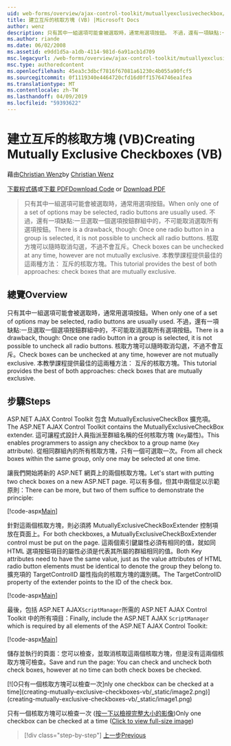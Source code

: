 ```yaml
---
uid: web-forms/overview/ajax-control-toolkit/mutuallyexclusivecheckbox/creating-mutually-exclusive-checkboxes-vb
title: 建立互斥的核取方塊 (VB) |Microsoft Docs
author: wenz
description: 只有其中一組選項可能會被選取時，通常用選項按鈕。 不過，還有一項缺點:一次一個選項按鈕群組中的選取...
ms.author: riande
ms.date: 06/02/2008
ms.assetid: e9dd1d5a-a1db-4114-981d-6a91acb1d709
msc.legacyurl: /web-forms/overview/ajax-control-toolkit/mutuallyexclusivecheckbox/creating-mutually-exclusive-checkboxes-vb
msc.type: authoredcontent
ms.openlocfilehash: 45ea3c3dbcf7816f67081a61230c4b055a90fcf5
ms.sourcegitcommit: 0f1119340e4464720cfd16d0ff15764746ea1fea
ms.translationtype: MT
ms.contentlocale: zh-TW
ms.lasthandoff: 04/09/2019
ms.locfileid: "59393622"
---
```

# <a name="creating-mutually-exclusive-checkboxes-vb"></a><span data-ttu-id="c8c4d-104">建立互斥的核取方塊 (VB)</span><span class="sxs-lookup"><span data-stu-id="c8c4d-104">Creating Mutually Exclusive Checkboxes (VB)</span></span>

<span data-ttu-id="c8c4d-105">藉由[Christian Wenz](https://github.com/wenz)</span><span class="sxs-lookup"><span data-stu-id="c8c4d-105">by [Christian Wenz](https://github.com/wenz)</span></span>

<span data-ttu-id="c8c4d-106">[下載程式碼](http://download.microsoft.com/download/9/3/f/93f8daea-bebd-4821-833b-95205389c7d0/MutuallyExclusiveCheckBox0.vb.zip)或[下載 PDF](http://download.microsoft.com/download/b/6/a/b6ae89ee-df69-4c87-9bfb-ad1eb2b23373/mutuallyexclusivecheckbox0VB.pdf)</span><span class="sxs-lookup"><span data-stu-id="c8c4d-106">[Download Code](http://download.microsoft.com/download/9/3/f/93f8daea-bebd-4821-833b-95205389c7d0/MutuallyExclusiveCheckBox0.vb.zip) or [Download PDF](http://download.microsoft.com/download/b/6/a/b6ae89ee-df69-4c87-9bfb-ad1eb2b23373/mutuallyexclusivecheckbox0VB.pdf)</span></span>

> <span data-ttu-id="c8c4d-107">只有其中一組選項可能會被選取時，通常用選項按鈕。</span><span class="sxs-lookup"><span data-stu-id="c8c4d-107">When only one of a set of options may be selected, radio buttons are usually used.</span></span> <span data-ttu-id="c8c4d-108">不過，還有一項缺點:一旦選取一個選項按鈕群組中的，不可能取消選取所有選項按鈕。</span><span class="sxs-lookup"><span data-stu-id="c8c4d-108">There is a drawback, though: Once one radio button in a group is selected, it is not possible to uncheck all radio buttons.</span></span> <span data-ttu-id="c8c4d-109">核取方塊可以隨時取消勾選，不過不會互斥。</span><span class="sxs-lookup"><span data-stu-id="c8c4d-109">Check boxes can be unchecked at any time, however are not mutually exclusive.</span></span> <span data-ttu-id="c8c4d-110">本教學課程提供最佳的這兩種方法： 互斥的核取方塊。</span><span class="sxs-lookup"><span data-stu-id="c8c4d-110">This tutorial provides the best of both approaches: check boxes that are mutually exclusive.</span></span>


## <a name="overview"></a><span data-ttu-id="c8c4d-111">總覽</span><span class="sxs-lookup"><span data-stu-id="c8c4d-111">Overview</span></span>

<span data-ttu-id="c8c4d-112">只有其中一組選項可能會被選取時，通常用選項按鈕。</span><span class="sxs-lookup"><span data-stu-id="c8c4d-112">When only one of a set of options may be selected, radio buttons are usually used.</span></span> <span data-ttu-id="c8c4d-113">不過，還有一項缺點:一旦選取一個選項按鈕群組中的，不可能取消選取所有選項按鈕。</span><span class="sxs-lookup"><span data-stu-id="c8c4d-113">There is a drawback, though: Once one radio button in a group is selected, it is not possible to uncheck all radio buttons.</span></span> <span data-ttu-id="c8c4d-114">核取方塊可以隨時取消勾選，不過不會互斥。</span><span class="sxs-lookup"><span data-stu-id="c8c4d-114">Check boxes can be unchecked at any time, however are not mutually exclusive.</span></span> <span data-ttu-id="c8c4d-115">本教學課程提供最佳的這兩種方法： 互斥的核取方塊。</span><span class="sxs-lookup"><span data-stu-id="c8c4d-115">This tutorial provides the best of both approaches: check boxes that are mutually exclusive.</span></span>

## <a name="steps"></a><span data-ttu-id="c8c4d-116">步驟</span><span class="sxs-lookup"><span data-stu-id="c8c4d-116">Steps</span></span>

<span data-ttu-id="c8c4d-117">ASP.NET AJAX Control Toolkit 包含 MutuallyExclusiveCheckBox 擴充項。</span><span class="sxs-lookup"><span data-stu-id="c8c4d-117">The ASP.NET AJAX Control Toolkit contains the MutuallyExclusiveCheckBox extender.</span></span> <span data-ttu-id="c8c4d-118">這可讓程式設計人員指派至群組名稱的任何核取方塊 (`Key`屬性)。</span><span class="sxs-lookup"><span data-stu-id="c8c4d-118">This enables programmers to assign any checkbox to a group name (`Key` attribute).</span></span> <span data-ttu-id="c8c4d-119">從相同群組內的所有核取方塊，只有一個可選取一次。</span><span class="sxs-lookup"><span data-stu-id="c8c4d-119">From all check boxes within the same group, only one may be selected at one time.</span></span>

<span data-ttu-id="c8c4d-120">讓我們開始將新的 ASP.NET 網頁上的兩個核取方塊。</span><span class="sxs-lookup"><span data-stu-id="c8c4d-120">Let's start with putting two check boxes on a new ASP.NET page.</span></span> <span data-ttu-id="c8c4d-121">可以有多個，但其中兩個足以示範原則：</span><span class="sxs-lookup"><span data-stu-id="c8c4d-121">There can be more, but two of them suffice to demonstrate the principle:</span></span>

[!code-aspx[Main](creating-mutually-exclusive-checkboxes-vb/samples/sample1.aspx)]

<span data-ttu-id="c8c4d-122">針對這兩個核取方塊，則必須將 MutuallyExclusiveCheckBoxExtender 控制項放在頁面上。</span><span class="sxs-lookup"><span data-stu-id="c8c4d-122">For both checkboxes, a MutuallyExclusiveCheckBoxExtender control must be put on the page.</span></span> <span data-ttu-id="c8c4d-123">這兩個索引鍵屬性必須有相同的值，就如同 HTML 選項按鈕項目的屬性必須是代表其所屬的群組相同的值。</span><span class="sxs-lookup"><span data-stu-id="c8c4d-123">Both Key attributes need to have the same value, just as the value attributes of HTML radio button elements must be identical to denote the group they belong to.</span></span> <span data-ttu-id="c8c4d-124">擴充項的 TargetControlID 屬性指向的核取方塊的識別碼。</span><span class="sxs-lookup"><span data-stu-id="c8c4d-124">The TargetControlID property of the extender points to the ID of the check box.</span></span>

[!code-aspx[Main](creating-mutually-exclusive-checkboxes-vb/samples/sample2.aspx)]

<span data-ttu-id="c8c4d-125">最後，包括 ASP.NET AJAX`ScriptManager`所需的 ASP.NET AJAX Control Toolkit 中的所有項目：</span><span class="sxs-lookup"><span data-stu-id="c8c4d-125">Finally, include the ASP.NET AJAX `ScriptManager` which is required by all elements of the ASP.NET AJAX Control Toolkit:</span></span>

[!code-aspx[Main](creating-mutually-exclusive-checkboxes-vb/samples/sample3.aspx)]

<span data-ttu-id="c8c4d-126">儲存並執行的頁面：您可以檢查，並取消核取這兩個核取方塊，但是沒有這兩個核取方塊可檢查。</span><span class="sxs-lookup"><span data-stu-id="c8c4d-126">Save and run the page: You can check and uncheck both check boxes, however at no time can both check boxes be checked.</span></span>


[![O<span data-ttu-id="c8c4d-127">只有一個核取方塊可以檢查一次]</span><span class="sxs-lookup"><span data-stu-id="c8c4d-127">nly one checkbox can be checked at a time]</span></span>(creating-mutually-exclusive-checkboxes-vb/_static/image2.png)](creating-mutually-exclusive-checkboxes-vb/_static/image1.png)

<span data-ttu-id="c8c4d-128">只有一個核取方塊可以檢查一次 ([按一下以檢視完整大小的影像](creating-mutually-exclusive-checkboxes-vb/_static/image3.png))</span><span class="sxs-lookup"><span data-stu-id="c8c4d-128">Only one checkbox can be checked at a time ([Click to view full-size image](creating-mutually-exclusive-checkboxes-vb/_static/image3.png))</span></span>

> [!div class="step-by-step"]
> [<span data-ttu-id="c8c4d-129">上一步</span><span class="sxs-lookup"><span data-stu-id="c8c4d-129">Previous</span></span>](creating-mutually-exclusive-checkboxes-cs.md)

